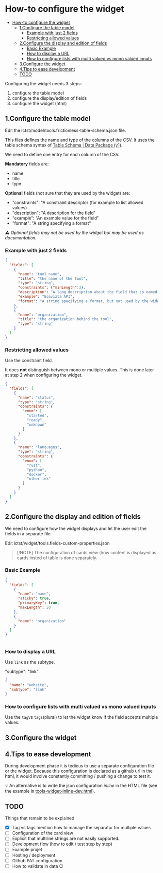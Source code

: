 # How-to configure the widget

- [How-to configure the widget](#how-to-configure-the-widget)
  - [1.Configure the table model](#1configure-the-table-model)
    - [Example with just 2 fields](#example-with-just-2-fields)
    - [Restricting allowed values](#restricting-allowed-values)
  - [2.Configure the display and edition of fields](#2configure-the-display-and-edition-of-fields)
    - [Basic Example](#basic-example)
    - [How to display a URL](#how-to-display-a-url)
    - [How to configure lists with multi valued vs mono valued inputs](#how-to-configure-lists-with-multi-valued-vs-mono-valued-inputs)
  - [3.Configure the widget](#3configure-the-widget)
  - [4.Tips to ease development](#4tips-to-ease-development)
  - [TODO](#todo)

Configuring the widget needs 3 steps:

1. configure the table model
2. configure the display/edition of fields
3. configure the widget (html)

## 1.Configure the table model

Edit the ictst/model/tools.frictionless-table-schema.json file.

This files defines the name and type of the columns of the CSV. It uses the table schema syntax of [Table Schema | Data Package (v1)](https://specs.frictionlessdata.io/table-schema/).

We need to define one entry for each column of the CSV. 

**Mandatory** fields are:

- name
- title
- type

**Optional** fields (not sure that they are used by the widget) are:

- "constraints": "A constraint descriptor (for example to list allowed values)
- "description": "A description for the field"
- "example": "An example value for the field"
- "format": "A string specifying a format"

_⚠ Optional fields may not be used by the widget but may be used as documentation._

### Example with just 2 fields

```json
{
  "fields": [
    {
      "name": "tool_name",
      "title": "the name of the tool",
      "type": "string",
      "constraints": {"minLength":3},
      "description": "A long description about the field that is named tool_name",
      "example": "Boavizta API",
      "format": "A string specifying a format, but not used by the widget"
    },
    {
      "name": "organization",
      "title": "the organization behind the tool",
      "type": "string"
    }
  ]
}
```

### Restricting allowed values

Use the constraint field. 

It does **not** distinguish between mono or multiple values. This is done later at step 2 when configuring the widget.

```json
{
  "fields": [
    {
      "name": "status",
      "type": "string",
      "constraints": {
        "enum": [
          "started",
          "ready",
          "unknown"
        ]
      }
    },
    {
      "name": "languages",
      "type": "string",
      "constraints": {
        "enum": [
          "rust",
          "python",
          "docker",
          "other tek"
        ]
      }
    }
  ]
}
```




## 2.Configure the display and edition of fields

We need to configure how the widget displays and let the user edit the fields in a separate file.

Edit ictst/widget/tools.fields-custom-properties.json

>[!NOTE] The configuration of cards view (how content is displayed as cards insted of table is done separately.

### Basic Example

```json
{
  "fields": [
    {
      "name": "name",
      "sticky": true,
      "primaryKey": true,
      "maxLength": 50
    },
    {
      "name": "organization"
    }
  ]
}
    
```


### How to display a URL

Use `link` as the subtype.

"subtype": "link"

```json
{
  "name": "website",
  "subtype": "link"
}
```


### How to configure lists with multi valued vs mono valued inputs

Use the `tag`vs `tags`(plural) to let the widget know if the field accepts multiple values.



## 3.Configure the widget

## 4.Tips to ease development

During development phase it is tedious to use a separate configuration file or the widget. Because this configuration is declared as a github url in the html, it would involve constantly committing / pushing a change to test it.

💡 An alternative is to write the json configuration *inline* in the HTML file (see the example in [tools-widget-inline-dev.html](../ictst/widget/tools-widget-inline-dev.html)).

## TODO

Things that remain to be explained

- [x] Tag vs tags mention how to manage the separator for multiple values
- [ ] Configuration of the card view
- [ ] Explicit that multiline strings are not easily supported.
- [ ] Development flow (how to edit / test step by step)
- [ ] Example projet
- [ ] Hosting / deployment
- [ ] Github PAT configuration
- [ ] How to validate in data CI
